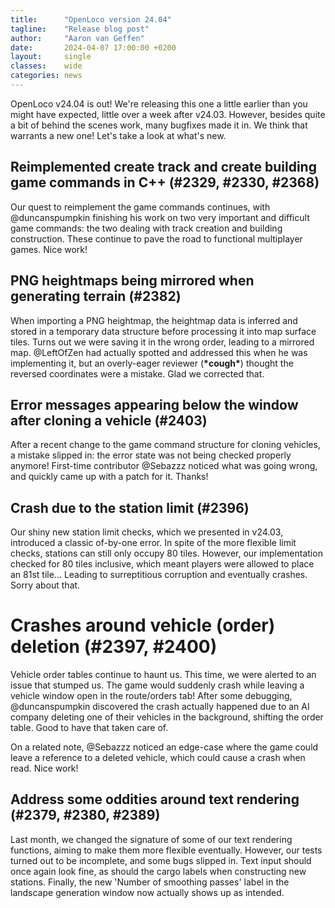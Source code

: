 ```yaml
---
title:      "OpenLoco version 24.04"
tagline:    "Release blog post"
author:     "Aaron van Geffen"
date:       2024-04-07 17:00:00 +0200
layout:     single
classes:    wide
categories: news
---
```


OpenLoco v24.04 is out! We're releasing this one a little earlier than you might have expected, little over a week after v24.03.
However, besides quite a bit of behind the scenes work, many bugfixes made it in. We think that warrants a new one!
Let's take a look at what's new.

## Reimplemented create track and create building game commands in C++ (#2329, #2330, #2368)

Our quest to reimplement the game commands continues, with @duncanspumpkin finishing his work on two very important and difficult
game commands: the two dealing with track creation and building construction. These continue to pave the road to functional
multiplayer games. Nice work!

## PNG heightmaps being mirrored when generating terrain (#2382)

When importing a PNG heightmap, the heightmap data is inferred and stored in a temporary data structure before
processing it into map surface tiles. Turns out we were saving it in the wrong order, leading to a mirrored map.
@LeftOfZen had actually spotted and addressed this when he was implementing it, but an overly-eager reviewer (**\*cough\***)
thought the reversed coordinates were a mistake. Glad we corrected that.

## Error messages appearing below the window after cloning a vehicle (#2403)

After a recent change to the game command structure for cloning vehicles, a mistake slipped in:
the error state was not being checked properly anymore! First-time contributor @Sebazzz noticed what was
going wrong, and quickly came up with a patch for it. Thanks!

## Crash due to the station limit (#2396)

Our shiny new station limit checks, which we presented in v24.03, introduced a classic of-by-one error.
In spite of the more flexible limit checks, stations can still only occupy 80 tiles. However, our implementation
checked for 80 tiles inclusive, which meant players were allowed to place an 81st tile... Leading to surreptitious
corruption and eventually crashes. Sorry about that.

# Crashes around vehicle (order) deletion (#2397, #2400)

Vehicle order tables continue to haunt us. This time, we were alerted to an issue that stumped us. The game would
suddenly crash while leaving a vehicle window open in the route/orders tab! After some debugging, @duncanspumpkin
discovered the crash actually happened due to an AI company deleting one of their vehicles in the background,
shifting the order table. Good to have that taken care of.

On a related note, @Sebazzz noticed an edge-case where the game could leave a reference to a deleted vehicle,
which could cause a crash when read. Nice work!

## Address some oddities around text rendering (#2379, #2380, #2389)

Last month, we changed the signature of some of our text rendering functions, aiming to make them more flexible eventually.
However, our tests turned out to be incomplete, and some bugs slipped in. Text input should once again look fine,
as should the cargo labels when constructing new stations. Finally, the new 'Number of smoothing passes' label in the
landscape generation window now actually shows up as intended.
